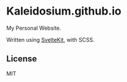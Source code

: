 # Kaleidosium.github.io

My Personal Website.

Written using [SvelteKit](https://kit.svelte.dev/), with SCSS.
## License

MIT
